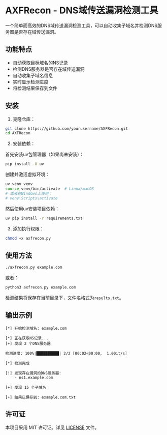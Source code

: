 # AXFRecon - DNS域传送漏洞检测工具

一个简单而高效的DNS域传送漏洞检测工具，可以自动收集子域名并检测DNS服务器是否存在域传送漏洞。

## 功能特点

- 自动获取目标域名的NS记录
- 检测DNS服务器是否存在域传送漏洞
- 自动收集子域名信息
- 实时显示检测进度
- 将检测结果保存到文件

## 安装

1. 克隆仓库：
```bash
git clone https://github.com/yourusername/AXFRecon.git
cd AXFRecon
```

2. 安装依赖：

首先安装uv包管理器（如果尚未安装）：
```bash
pip install -U uv
```

创建并激活虚拟环境：
```bash
uv venv venv
source venv/bin/activate  # Linux/macOS
# 或者在Windows上使用：
# venv\Scripts\activate
```

然后使用uv安装项目依赖：
```bash
uv pip install -r requirements.txt
```

3. 添加执行权限：
```bash
chmod +x axfrecon.py
```

## 使用方法

```bash
./axfrecon.py example.com
```

或者：

```bash
python3 axfrecon.py example.com
```

检测结果将保存在当前目录下，文件名格式为`results.txt`。

## 输出示例

```
[*] 开始检测域名: example.com

[*] 正在获取NS记录...
[+] 发现 2 个DNS服务器

检测进度: 100%|██████████| 2/2 [00:02<00:00,  1.00it/s]

[*] 检测完成

[!] 发现存在漏洞的DNS服务器:
    - ns1.example.com

[+] 发现 15 个子域名

[+] 结果已保存到: example.com.txt
```

## 许可证

本项目采用 MIT 许可证。详见 [LICENSE](LICENSE) 文件。